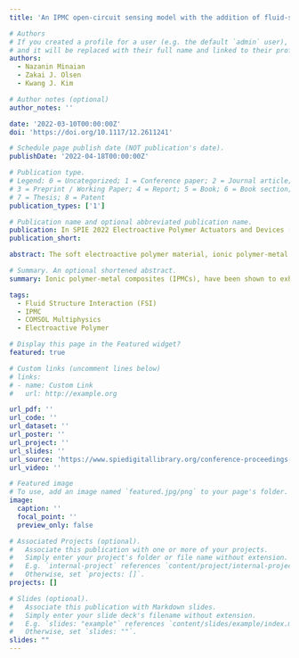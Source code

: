 ```yaml
---
title: 'An IPMC open-circuit sensing model with the addition of fluid-structure interaction (FSI)'

# Authors
# If you created a profile for a user (e.g. the default `admin` user), write the username (folder name) here
# and it will be replaced with their full name and linked to their profile.
authors:
  - Nazanin Minaian
  - Zakai J. Olsen
  - Kwang J. Kim

# Author notes (optional)
author_notes: ''

date: '2022-03-10T00:00:00Z'
doi: 'https://doi.org/10.1117/12.2611241'

# Schedule page publish date (NOT publication's date).
publishDate: '2022-04-18T00:00:00Z'

# Publication type.
# Legend: 0 = Uncategorized; 1 = Conference paper; 2 = Journal article;
# 3 = Preprint / Working Paper; 4 = Report; 5 = Book; 6 = Book section;
# 7 = Thesis; 8 = Patent
publication_types: ['1']

# Publication name and optional abbreviated publication name.
publication: In SPIE 2022 Electroactive Polymer Actuators and Devices (EAPAD) XXIV
publication_short: 

abstract: The soft electroactive polymer material, ionic polymer-metal composites (IPMCs), has been shown to exhibit a unique two-way transduction ability – allowing for the capacity of both sensing and actuation. As an artificial mechanotransductor, there are several advantageous properties of IPMCs over existing sensing measurement technology which, along with its ability to be used in aqueous environments, can be used for various underwater sensing applications. Prior, an in-depth analysis of the dominant behaviors of IPMC transduction has been disseminated into an all-encompassing model that accounts for the many complex characteristics that entail IPMC physics. The framework this model was built under depicts the finite-strain deformation of a hyperelastic material, while also considering the details of the polymer’s porous network, and the electrode deforming with the polymer material’s skeleton. The model was developed within the finite element software, COMSOL Multiphysics 5.6, where the derived nondimensional formulations for IPMC actuator and sensor physics were inputted using an equation-based modeling approach. Within the model, open-circuit (O-C) voltage sensor readings are obtained by reading the potential difference between the upper contact floating potential, and the lower contact set to ground. In this study, the sensing aspects of the model previously developed have been further expanded to include Fluid-Structure Interaction (FSI) physics, supplanting the prescribed displacement within the model with conditions similar to an in-lab test chamber. The model has hence been able to provide a comparable O-C voltage response between the model and in-lab conditions via a recirculating swim tunnel. The research proposed herein establishes a basis for expanding IPMC modeling to include FSI and further characterization of the IPMC transduction phenomena.

# Summary. An optional shortened abstract.
summary: Ionic polymer-metal composites (IPMCs), have been shown to exhibit a unique two-way transduction ability – allowing for the capacity of both sensing and actuation. Prior, an in-depth analysis of the dominant behaviors of IPMC transduction has been disseminated into an all-encompassing model that accounts for the complex characteristics that entail IPMC physics. In this study, the sensing aspects of the model previously developed have been further expanded to include Fluid-Structure Interaction (FSI) physics, supplanting the prescribed displacement within the model with conditions similar to an in-lab test chamber. The research proposed establishes a basis for expanding IPMC modeling to include FSI and further characterization of the IPMC transduction phenomena.

tags:
  - Fluid Structure Interaction (FSI)
  - IPMC
  - COMSOL Multiphysics
  - Electroactive Polymer

# Display this page in the Featured widget?
featured: true

# Custom links (uncomment lines below)
# links:
# - name: Custom Link
#   url: http://example.org

url_pdf: ''
url_code: ''
url_dataset: ''
url_poster: ''
url_project: ''
url_slides: ''
url_source: 'https://www.spiedigitallibrary.org/conference-proceedings-of-spie/PC12042/0000/An-IPMC-open-circuit-sensing-model-with-the-addition-of/10.1117/12.2611241.full?tab=ArticleLink'
url_video: ''

# Featured image
# To use, add an image named `featured.jpg/png` to your page's folder.
image:
  caption: ''
  focal_point: ''
  preview_only: false

# Associated Projects (optional).
#   Associate this publication with one or more of your projects.
#   Simply enter your project's folder or file name without extension.
#   E.g. `internal-project` references `content/project/internal-project/index.md`.
#   Otherwise, set `projects: []`.
projects: []

# Slides (optional).
#   Associate this publication with Markdown slides.
#   Simply enter your slide deck's filename without extension.
#   E.g. `slides: "example"` references `content/slides/example/index.md`.
#   Otherwise, set `slides: ""`.
slides: ""
---
```


